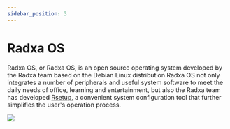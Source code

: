 ```yaml
---
sidebar_position: 3
---
```


# Radxa OS

Radxa OS, or Radxa OS, is an open source operating system developed by the Radxa team based on the Debian Linux distribution.Radxa OS not only integrates a number of peripherals and useful system software to meet the daily needs of office, learning and entertainment, but also the Radxa team has developed [Rsetup](./rsetup), a convenient system configuration tool that further simplifies the user's operation process.

<img src="/img/common/desktop.webp"  /><br/>

<DocCardList />
